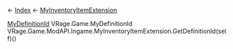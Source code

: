 ← [Index](Api-Index) ← [MyInventoryItemExtension](VRage.Game.ModAPI.Ingame.MyInventoryItemExtension)

[MyDefinitionId](VRage.Game.MyDefinitionId) VRage.Game.MyDefinitionId VRage.Game.ModAPI.Ingame.MyInventoryItemExtension.GetDefinitionId(self)()